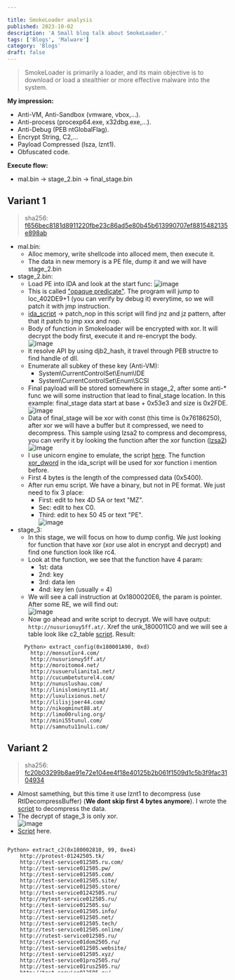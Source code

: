 ```yaml
---

title: SmokeLoader analysis
published: 2023-10-02
description: 'A Small blog talk about SmokeLoader.'
tags: ['Blogs', 'Malware']
category: 'Blogs'
draft: false
---
```


> SmokeLoader is primarily a loader, and its main objective is to download or load a stealthier or more effective malware into the system.

**My impression:**
  + Anti-VM, Anti-Sandbox (vmware, vbox,...).
  + Anti-process (procexp64.exe, x32dbg.exe,...).
  + Anti-Debug (PEB ntGlobalFlag).
  + Encrypt String, C2,...
  + Payload Compressed (lsza, lznt1).
  + Obfuscated code.

**Execute flow:**
  + mal.bin -> stage_2.bin -> final_stage.bin

## Variant 1
  > sha256: [f656bec8181d8911220fbe23c86ad5e80b45b613990707ef8815482135e898ab](https://www.virustotal.com/gui/file/cef4f5f561b5c481c67e0a9a3dd751d18d696b61c7a5dab5ebb29535093741b4)
  - mal.bin:
    - Alloc memory, write shellcode into alloced mem, then execute it.
    - The data in new memory is a PE file, dump it and we will have stage_2.bin
  - stage_2.bin:
    - Load PE into IDA and look at the start func:
      ![image](pic/variant_1_start.png)
    - This is called ["opaque predicate"](https://en.wikipedia.org/wiki/Opaque_predicate). The program will jump to loc_402DE9+1 (you can verify by debug it) everytime, so we will patch it with jmp instruction.
    - [ida_script](https://github.com/AnduinBrian/malware_adventure/blob/SmokeLoader/SmokeLoader/ida_script_universal/ida_script.py#L12) -> patch_nop in this script will find jnz and jz pattern, after that it patch to jmp xxx and nop.
    - Body of function in Smokeloader will be encrypted with xor. It will decrypt the body first, execute it and re-encrypt the body. <br>
    ![image](pic/variant_1_func.png)
    - It resolve API by using djb2_hash, it travel through PEB structre to find handle of dll.
    - Enumerate all subkey of these key (Anti-VM):
      - System\CurrentControlSet\Enum\IDE
      - System\CurrentControlSet\Enum\SCSI
    - Final payload will be stored somewhere in stage_2, after some anti-* func we will some instruction that lead to final_stage location. In this example: final_stage data start at base + 0x53e3 and size is 0x2FDE.<br>
    ![image](pic/variant_1_size.png)
    - Data of final_stage will be xor with const (this time is 0x76186250), after xor we will have a buffer but it compressed, we need to decompress. This sample using lzsa2 to compress and decompress, you can verify it by looking the function after the xor function ([lzsa2](https://www.manhunter.ru/assembler/1593_raspakovka_dannih_v_formate_lzsa1_i_lzsa2_na_assemblere.html)) <br>
    ![image](pic/variant_1_lzsa2.png)
    - I use unicorn engine to emulate, the script [here](https://github.com/AnduinBrian/malware_adventure/blob/SmokeLoader/SmokeLoader/variant%201/Scripts/ida_uc_emu.py). The function [xor_dword](https://github.com/AnduinBrian/malware_adventure/blob/SmokeLoader/SmokeLoader/ida_script_universal/ida_script.py#L38) in the ida_script will be used for xor function i mention before.
    - First 4 bytes is the length of the compressed data (0x5400).
    - After run emu script. We have a binary, but not in PE format. We just need to fix 3 place:
      - First: edit to hex 4D 5A or text "MZ".
      - Sec: edit to hex C0.
      - Third: edit to hex 50 45 or text "PE". <br>
   ![image](pic/variant_1_pe.png)
  - stage_3:
    - In this stage, we will focus on how to dump config. We just looking for function that have xor (xor use alot in encrypt and decrypt) and find one function look like rc4.
    - Look at the function, we see that the function have 4 param:
      - 1st: data
      - 2nd: key
      - 3rd: data len
      - 4nd: key len (usually = 4) 
    - We will see a call instruction at 0x1800020E6, the param is pointer. After some RE, we will find out:<br>
      ![image](pic/variant_1_structure.png)
    - Now go ahead and write script to decrypt. We will have output: ```http://nusurionuy5ff.at/```. Xref the unk_1800011C0 and we will see a table look like c2_table [script](https://github.com/AnduinBrian/malware_adventure/blob/SmokeLoader/SmokeLoader/variant%201/Scripts/extract_conf.py#L29). Result:
    ```
      Python> extract_config(0x180001A90, 0xd)
        http://monsutiur4.com/
        http://nusurionuy5ff.at/
        http://moroitomo4.net/
        http://susuerulianita1.net/
        http://cucumbetuturel4.com/
        http://nunuslushau.com/
        http://linislominyt11.at/
        http://luxulixionus.net/
        http://lilisjjoer44.com/
        http://nikogminut88.at/
        http://limo00ruling.org/
        http://mini55tunul.com/
        http://samnutu11nuli.com/
    ```
    
## Variant 2
> sha256: [fc20b03299b8ae91e72e104ee4f18e40125b2b061f1509d1c5b3f9fac3104934](https://www.virustotal.com/gui/file/fc20b03299b8ae91e72e104ee4f18e40125b2b061f1509d1c5b3f9fac3104934)
  - Almost samething, but this time it use lznt1 to decompress (use RtlDecompressBuffer) (**We dont skip first 4 bytes anymore**). I wrote the [script](https://github.com/AnduinBrian/malware_adventure/blob/SmokeLoader/SmokeLoader/variant%202/Scripts/lznt1_decompress.py) to decompress the data.
  - The decrypt of stage_3 is only xor. <br>
  ![image](pic/variant_2_structure.png)
  - [Script](https://github.com/AnduinBrian/malware_adventure/blob/SmokeLoader/SmokeLoader/variant%202/Scripts/extract_config.py) here.
  
<div style="height: 300px; overflow-y: scroll;border: none">

```console
Python> extract_c2(0x180002810, 99, 0xe4)
    http://protest-01242505.tk/
    http://test-service012505.ru.com/
    http://test-service012505.pw/
    http://test-service012505.com/
    http://test-service012505.site/
    http://test-service012505.store/
    http://test-service01242505.ru/
    http://mytest-service012505.ru/
    http://test-service012505.su/
    http://test-service012505.info/
    http://test-service012505.net/
    http://test-service012505.tech/
    http://test-service012505.online/
    http://rutest-service012505.ru/
    http://test-service01dom2505.ru/
    http://test-service012505.website/
    http://test-service012505.xyz/
    http://test-service01pro2505.ru/
    http://test-service01rus2505.ru/
    http://test-service012505.eu/
    http://test-service012505.press/
    http://protest-service012505.ru/
    http://rustest-service012505.ru/
    http://test-service012505.net2505.ru/
    http://test-service012505.space/
    http://domtest-service012505.ru/
    http://mirtest-service012505.ru/
    http://test-service012505.org2505.ru/
    http://test-service012505.pp2505.ru/
    http://test-service012505.pro/
    http://test-service012505.host/
    http://test-service012505.fun/
    http://mostest-service012505.ru/
    http://toptest-service012505.ru/
    http://alltest-service012505.ru/
    http://vsetest-service012505.ru/
    http://newtest-service012505.ru/
    http://biotest-service012505.ru/
    http://test-service01shop2505.ru/
    http://test-service01info2505.ru/
    http://test-service01plus2505.ru/
    http://test-service01club2505.ru/
    http://test-service01torg2505.ru/
    http://test-service01land2505.ru/
    http://test-service01life2505.ru/
    http://test-service01blog2505.ru/
    http://megatest-service012505.ru/
    http://infotest-service012505.ru/
    http://besttest-service012505.ru/
    http://shoptest-service012505.ru/
    http://kupitest-service012505.ru/
    http://proftest-service012505.ru/
    http://clubtest-service012505.ru/
    http://mytest-service01242505.ru/
    http://rutest-service01242505.ru/
    http://test-service01stroy2505.ru/
    http://test-service01forum2505.ru/
    http://supertest-service012505.ru/
    http://protest-service01242505.ru/
    http://protest-01252505.ml/
    http://protest-01262505.ga/
    http://protest-01272505.cf/
    http://protest-01282505.gq/
    http://protest-01292505.com/
    http://protest-01302505.net/
    http://protest-01312505.org/
    http://protest-01322505.biz/
    http://protest-01332505.info/
    http://protest-01342505.eu/
    http://protest-01352505.nl/
    http://protest-01362505.mobi/
    http://protest-01372505.name/
    http://protest-01382505.me/
    http://protest-01392505.garden/
    http://protest-01402505.art/
    http://protest-01412505.band/
    http://protest-01422505.bargains/
    http://protest-01432505.bet/
    http://protest-01442505.blue/
    http://protest-01452505.business/
    http://protest-01462505.casa/
    http://protest-01472505.city/
    http://protest-01482505.click/
    http://protest-01492505.company/
    http://protest-01502505.futbol/
    http://protest-01512505.gallery/
    http://protest-01522505.game/
    http://protest-01532505.games/
    http://protest-01542505.graphics/
    http://protest-01552505.group/
    http://protest-02252505.ml/
    http://protest-02262505.ga/
    http://protest-02272505.cf/
    http://protest-02282505.gq/
    http://protest-03252505.ml/
    http://protest-03262505.ga/
    http://protest-03272505.cf/
    http://protest-03282505.gq/
    http://protest-05242505.tk/
```
</div>

<style>
  pre.astro-code.github-dark {
    margin: 0;
  }
</style>